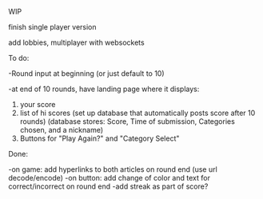 WIP

finish single player version

add lobbies, multiplayer with websockets

To do:

-Round input at beginning (or just default to 10)

-at end of 10 rounds, have landing page where it displays:

1. your score
2. list of hi scores (set up database that automatically posts score after 10 rounds)
   (database stores: Score, Time of submission, Categories chosen, and a nickname)
3. Buttons for "Play Again?" and "Category Select"

Done:

-on game: add hyperlinks to both articles on round end (use url decode/encode)
-on button: add change of color and text for correct/incorrect on round end
-add streak as part of score?
